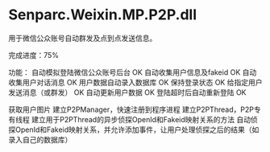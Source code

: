 ﻿Senparc.Weixin.MP.P2P.dll
=================

用于微信公众账号自动群发及点到点发送信息。

完成进度：75%

功能：
自动模拟登陆微信公众账号后台 OK
自动收集用户信息及fakeid OK
自动收集用户对话消息 OK
用户数据自动录入数据库 OK
保持登录状态 OK
给指定用户发送消息（或群发） OK
自动更新用户数据 OK
登陆超时后自动重新登陆 OK

获取用户图片
建立P2PManager，快速注册到程序进程
建立P2PThread，P2P专有线程
建立用于P2PThread的异步侦探OpenId和Fakeid映射关系的方法
自动侦探OpenId和Fakeid映射关系，并允许添加事件，让用户处理侦探之后的结果（如录入自己的数据库）

